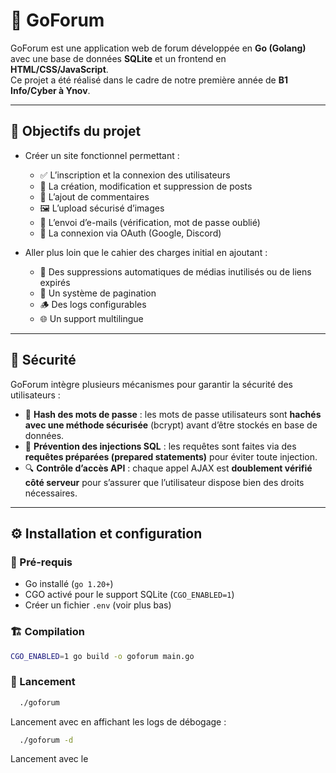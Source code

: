 # 🧵 GoForum

GoForum est une application web de forum développée en **Go (Golang)** avec une base de données **SQLite** et un frontend en **HTML/CSS/JavaScript**.  
Ce projet a été réalisé dans le cadre de notre première année de **B1 Info/Cyber à Ynov**.

---

## 🎯 Objectifs du projet

- Créer un site fonctionnel permettant :
    - ✅ L’inscription et la connexion des utilisateurs
    - 📝 La création, modification et suppression de posts
    - 💬 L’ajout de commentaires
    - 🖼️ L’upload sécurisé d’images
    - 📧 L’envoi d’e-mails (vérification, mot de passe oublié)
    - 🔐 La connexion via OAuth (Google, Discord)

- Aller plus loin que le cahier des charges initial en ajoutant :
    - 🧹 Des suppressions automatiques de médias inutilisés ou de liens expirés
    - 📄 Un système de pagination
    - 🪵 Des logs configurables
    - 🌐 Un support multilingue

---

## 🔐 Sécurité

GoForum intègre plusieurs mécanismes pour garantir la sécurité des utilisateurs :

- 🔑 **Hash des mots de passe** : les mots de passe utilisateurs sont **hachés avec une méthode sécurisée** (bcrypt) avant d’être stockés en base de données.
- 🧱 **Prévention des injections SQL** : les requêtes sont faites via des **requêtes préparées (prepared statements)** pour éviter toute injection.
- 🔍 **Contrôle d’accès API** : chaque appel AJAX est **doublement vérifié côté serveur** pour s’assurer que l’utilisateur dispose bien des droits nécessaires.

---

## ⚙️ Installation et configuration

### 🧰 Pré-requis

- Go installé (`go 1.20+`)
- CGO activé pour le support SQLite (`CGO_ENABLED=1`)
- Créer un fichier `.env` (voir plus bas)

### 🏗️ Compilation

```bash
CGO_ENABLED=1 go build -o goforum main.go
```

### 🚀 Lancement

```bash
  ./goforum
```

Lancement avec en affichant les logs de débogage :

```bash
  ./goforum -d
```

Lancement avec le 